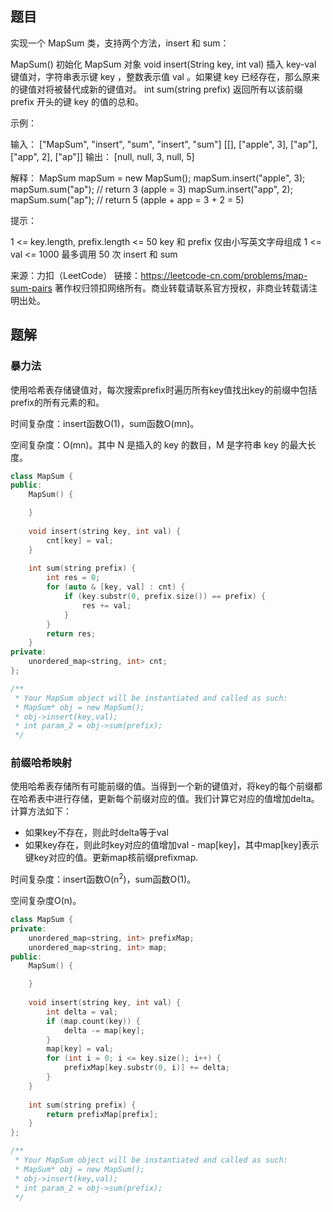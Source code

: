 ## 题目

实现一个 MapSum 类，支持两个方法，insert 和 sum：

MapSum() 初始化 MapSum 对象
void insert(String key, int val) 插入 key-val 键值对，字符串表示键 key ，整数表示值 val 。如果键 key 已经存在，那么原来的键值对将被替代成新的键值对。
int sum(string prefix) 返回所有以该前缀 prefix 开头的键 key 的值的总和。


示例：

输入：
["MapSum", "insert", "sum", "insert", "sum"]
[[], ["apple", 3], ["ap"], ["app", 2], ["ap"]]
输出：
[null, null, 3, null, 5]

解释：
MapSum mapSum = new MapSum();
mapSum.insert("apple", 3);  
mapSum.sum("ap");           // return 3 (apple = 3)
mapSum.insert("app", 2);    
mapSum.sum("ap");           // return 5 (apple + app = 3 + 2 = 5)


提示：

1 <= key.length, prefix.length <= 50
key 和 prefix 仅由小写英文字母组成
1 <= val <= 1000
最多调用 50 次 insert 和 sum

来源：力扣（LeetCode）
链接：https://leetcode-cn.com/problems/map-sum-pairs
著作权归领扣网络所有。商业转载请联系官方授权，非商业转载请注明出处。

## 题解

### 暴力法

使用哈希表存储键值对，每次搜索prefix时遍历所有key值找出key的前缀中包括prefix的所有元素的和。

时间复杂度：insert函数O(1)，sum函数O(mn)。

空间复杂度：O(mn)。其中 N 是插入的 key 的数目，M 是字符串 key 的最大长度。

```c++
class MapSum {
public:
    MapSum() {

    }
    
    void insert(string key, int val) {
        cnt[key] = val;
    }
    
    int sum(string prefix) {
        int res = 0;
        for (auto & [key, val] : cnt) {
            if (key.substr(0, prefix.size()) == prefix) {
                res += val;
            }
        }
        return res;
    }
private:
    unordered_map<string, int> cnt;
};

/**
 * Your MapSum object will be instantiated and called as such:
 * MapSum* obj = new MapSum();
 * obj->insert(key,val);
 * int param_2 = obj->sum(prefix);
 */
```

### 前缀哈希映射

使用哈希表存储所有可能前缀的值。当得到一个新的键值对，将key的每个前缀都在哈希表中进行存储，更新每个前缀对应的值。我们计算它对应的值增加delta。计算方法如下：

- 如果key不存在，则此时delta等于val
- 如果key存在，则此时key对应的值增加val - map[key]，其中map[key]表示键key对应的值。更新map核前缀prefixmap.

时间复杂度：insert函数O(n<sup>2</sup>)，sum函数O(1)。

空间复杂度O(n)。

```c++
class MapSum {
private:
    unordered_map<string, int> prefixMap;
    unordered_map<string, int> map;
public:
    MapSum() {

    }
    
    void insert(string key, int val) {
        int delta = val;
        if (map.count(key)) {
            delta -= map[key];
        }
        map[key] = val;
        for (int i = 0; i <= key.size(); i++) {
            prefixMap[key.substr(0, i)] += delta;
        }
    }
    
    int sum(string prefix) {
        return prefixMap[prefix];
    }
};

/**
 * Your MapSum object will be instantiated and called as such:
 * MapSum* obj = new MapSum();
 * obj->insert(key,val);
 * int param_2 = obj->sum(prefix);
 */
```


